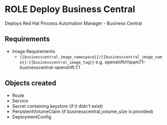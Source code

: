 # ROLE Deploy Business Central

Deploys Red Hat Process Automation Manager - Business Central

## Requirements

* Image Requirements
  * `{{businesscentral_image_namespace}}/{{businesscentral_image_name}}:{{businesscentral_image_tag}}` e.g. openshift/rhpam71-businesscentral-openshift:1.1

## Objects created

* Route
* Service
* Secret containing keystore (if it didn't exist)
* PersistentVolumeClaim (if businesscentral_volume_size is provided)
* DeploymentConfig
